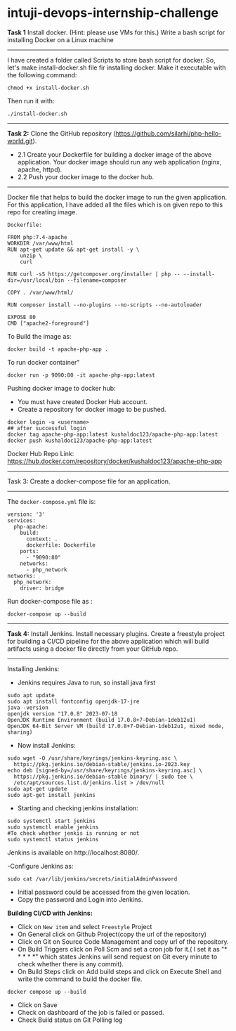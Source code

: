 # intuji-devops-internship-challenge
**Task 1**  Install docker. (Hint: please use VMs for this.) Write a bash script for installing Docker on a Linux machine
___
I have created a folder called Scripts to store bash script for docker.
So, let's make install-docker.sh file fir installing docker.
Make it executable with the following command:
```  
chmod +x install-docker.sh
```
Then run it with:
```
./install-docker.sh
```
___

**Task 2:** Clone the GitHub repository (https://github.com/silarhi/php-hello-world.git).
- 2.1 Create your Dockerfile for building a docker image of the above application. Your docker image should run any web application (nginx, apache, httpd).
- 2.2 Push your docker image to the docker hub.
___
Docker file that helps to build the docker image to run the given application.
For this application, I have added all the files which is on given repo to this repo for creating image.

`Dockerfile:`
```
FROM php:7.4-apache
WORKDIR /var/www/html
RUN apt-get update && apt-get install -y \
    unzip \
    curl

RUN curl -sS https://getcomposer.org/installer | php -- --install-dir=/usr/local/bin --filename=composer

COPY . /var/www/html/

RUN composer install --no-plugins --no-scripts --no-autoloader

EXPOSE 80
CMD ["apache2-foreground"]
```
To Build the image as:
```
docker build -t apache-php-app .
```
To run docker container"
```
docker run -p 9090:80 -it apache-php-app:latest
```
Pushing docker image to docker hub:
- You must have created Docker Hub account.
- Create a repository for docker image to be pushed.
```
docker login -u <username>
## after successful login
docker tag apache-php-app:latest kushaldoc123/apache-php-app:latest
docker push kushaldoc123/apache-php-app:latest
```
Docker Hub Repo Link: https://hub.docker.com/repository/docker/kushaldoc123/apache-php-app
___
Task 3: Create a docker-compose file for an application. 
___
The `docker-compose.yml` file is:
```
version: '3'
services:
  php-apache:
    build:
      context: .
      dockerfile: Dockerfile
    ports:
      - "9090:80"
    networks:
      - php_network
networks:
  php_network:
    driver: bridge
```
Run docker-compose file as :
```
docker-compose up --build 
```
___
**Task 4:** Install Jenkins. Install necessary plugins. Create a freestyle project for building a CI/CD pipeline for the above application which will build artifacts using a docker file directly from your GitHub repo. 
___
Installing Jenkins:
-  Jenkins requires Java to run, so install java first
```
sudo apt update
sudo apt install fontconfig openjdk-17-jre
java -version
openjdk version "17.0.8" 2023-07-18
OpenJDK Runtime Environment (build 17.0.8+7-Debian-1deb12u1)
OpenJDK 64-Bit Server VM (build 17.0.8+7-Debian-1deb12u1, mixed mode, sharing)
```
- Now install Jenkins:
```
sudo wget -O /usr/share/keyrings/jenkins-keyring.asc \
  https://pkg.jenkins.io/debian-stable/jenkins.io-2023.key
echo deb [signed-by=/usr/share/keyrings/jenkins-keyring.asc] \
  https://pkg.jenkins.io/debian-stable binary/ | sudo tee \
  /etc/apt/sources.list.d/jenkins.list > /dev/null
sudo apt-get update
sudo apt-get install jenkins
```
- Starting and checking jenkins installation:
```
sudo systemctl start jenkins
sudo systemctl enable jenkins
#To check whether jenkis is running or not
sudo systemctl status jenkins
```
Jenkins is available on http://localhost:8080/.

-Configure Jenkins as:
```
sudo cat /var/lib/jenkins/secrets/initialAdminPassword
```
- Initial password could be accessed from the given location.
- Copy the password and Login into Jenkins.

**Building CI/CD with Jenkins:**
- Click on `New item` and select `Freestyle` Project
- On General click on Github Project(copy the url of the repository)
- Click on Git on Source Code Management and copy url of the repository.
- On Build Triggers click on Poll Scm and set a cron job for it.( I set it as "* * * * *" which states Jenkins will send request on Git every minute to check whether there is any commit).
- On Build Steps click on Add build steps and click on Execute Shell and write the command to build the docker file.
```
docker compose up --build
```
- Click on Save 
- Check on dashboard of the job is failed or passed.
- Check Build status on Git Polling log
